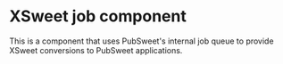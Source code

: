 # XSweet job component

This is a component that uses PubSweet's internal job queue to provide XSweet conversions to PubSweet applications.
